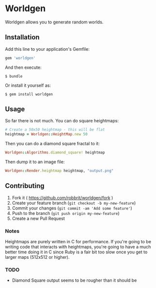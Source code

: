 # Worldgen

Worldgen allows you to generate random worlds.

## Installation

Add this line to your application's Gemfile:

```ruby
gem 'worldgen'
```

And then execute:

    $ bundle

Or install it yourself as:

    $ gem install worldgen

## Usage

So far there is not much. You can do square heightmaps:

```ruby
# Create a 50x50 heightmap - this will be flat
heightmap = Worldgen::HeightMap.new 50
```

Then you can do a diamond square fractal to it:

```ruby
Worldgen::Algorithms.diamond_square! heightmap
```

Then dump it to an image file:

```ruby
Worldgen::Render.heightmap heightmap, "output.png"
```

## Contributing

1. Fork it ( https://github.com/robbrit/worldgen/fork )
2. Create your feature branch (`git checkout -b my-new-feature`)
3. Commit your changes (`git commit -am 'Add some feature'`)
4. Push to the branch (`git push origin my-new-feature`)
5. Create a new Pull Request

### Notes

Heightmaps are purely written in C for performance. If you're going to be
writing code that interacts with heightmaps, you're going to have a much
better time doing it in C since Ruby is a fair bit too slow once you get to
larger maps (512x512 or higher).

### TODO

* Diamond Square output seems to be rougher than it should be
